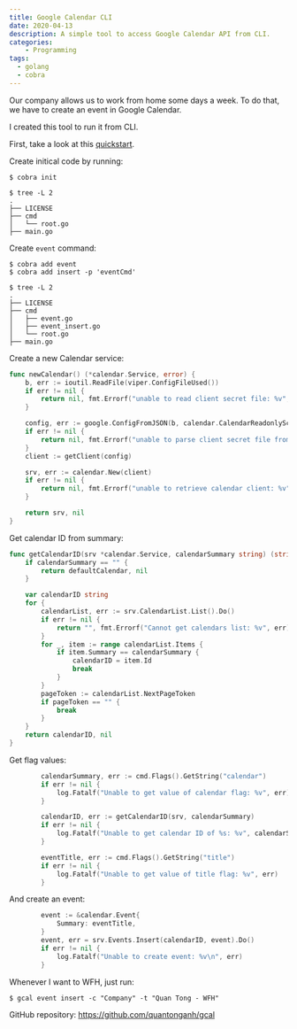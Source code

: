 ```yaml
---
title: Google Calendar CLI
date: 2020-04-13
description: A simple tool to access Google Calendar API from CLI.
categories:
    - Programming
tags:
  - golang
  - cobra
---
```

Our company allows us to work from home some days a week. To do that, we have to create an event in Google Calendar.

I created this tool to run it from CLI.

First, take a look at this [quickstart](https://developers.google.com/calendar/quickstart/go).

Create initical code by running:

```shell script
$ cobra init

$ tree -L 2
.
├── LICENSE
├── cmd
│   └── root.go
├── main.go
```

Create `event` command:

```shell script
$ cobra add event
$ cobra add insert -p 'eventCmd'

$ tree -L 2
.
├── LICENSE
├── cmd
│   ├── event.go
│   ├── event_insert.go
│   └── root.go
├── main.go
```

Create a new Calendar service:

```go
func newCalendar() (*calendar.Service, error) {
	b, err := ioutil.ReadFile(viper.ConfigFileUsed())
	if err != nil {
		return nil, fmt.Errorf("unable to read client secret file: %v", err)
	}

	config, err := google.ConfigFromJSON(b, calendar.CalendarReadonlyScope)
	if err != nil {
		return nil, fmt.Errorf("unable to parse client secret file from config: %v", err)
	}
	client := getClient(config)

	srv, err := calendar.New(client)
	if err != nil {
		return nil, fmt.Errorf("unable to retrieve calendar client: %v", err)
	}

	return srv, nil
}
```

Get calendar ID from summary:

```go
func getCalendarID(srv *calendar.Service, calendarSummary string) (string, error) {
	if calendarSummary == "" {
		return defaultCalendar, nil
	}

	var calendarID string
	for {
		calendarList, err := srv.CalendarList.List().Do()
		if err != nil {
			return "", fmt.Errorf("Cannot get calendars list: %v", err)
		}
		for _, item := range calendarList.Items {
			if item.Summary == calendarSummary {
				calendarID = item.Id
				break
			}
		}
		pageToken := calendarList.NextPageToken
		if pageToken == "" {
			break
		}
	}
	return calendarID, nil
}
```

Get flag values:

```go
		calendarSummary, err := cmd.Flags().GetString("calendar")
		if err != nil {
			log.Fatalf("Unable to get value of calendar flag: %v", err)
		}

		calendarID, err := getCalendarID(srv, calendarSummary)
		if err != nil {
			log.Fatalf("Unable to get calendar ID of %s: %v", calendarSummary, err)
		}

		eventTitle, err := cmd.Flags().GetString("title")
		if err != nil {
			log.Fatalf("Unable to get value of title flag: %v", err)
		}
```

And create an event:

```go
		event := &calendar.Event{
			Summary: eventTitle,
		}
		event, err = srv.Events.Insert(calendarID, event).Do()
		if err != nil {
			log.Fatalf("Unable to create event: %v\n", err)
		}

```

Whenever I want to WFH, just run:

```shell script
$ gcal event insert -c "Company" -t "Quan Tong - WFH"
```

GitHub repository: https://github.com/quantonganh/gcal